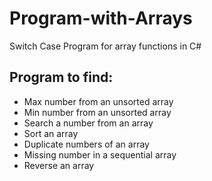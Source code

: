 # Program-with-Arrays

Switch Case Program for array functions in C#

##  Program to find:

* Max number from an unsorted array
* Min number from an unsorted array
* Search a number from an array
* Sort an array
* Duplicate numbers of an array
* Missing number in a sequential array
* Reverse an array





